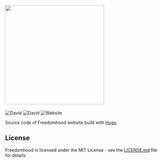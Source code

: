 <h1>
  <img src="https://raw.githubusercontent.com/matteobertoldo/freedomhood/master/src/svg/freedomhood.svg?sanitize=true" width="320" />
</h1>

![David](https://img.shields.io/david/dev/matteobertoldo/freedomhood) ![David](https://img.shields.io/david/matteobertoldo/freedomhood) ![Website](https://img.shields.io/website?url=https%3A%2F%2Fmatteobertoldo.github.io%2Ffreedomhood%2F)

Source code of Freedomhood website build with [Hugo](https://gohugo.io).

## License

Freedomhood is licensed under the MIT License - see the [LICENSE.md](https://github.com/matteobertoldo/freedomhood/blob/master/LICENSE) file for details.
